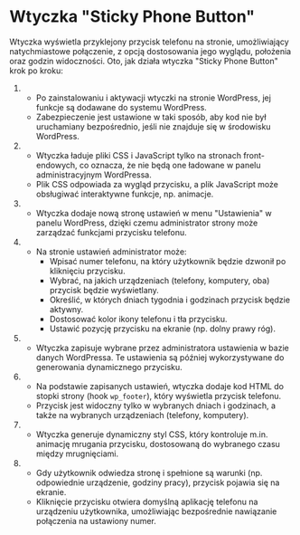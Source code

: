 # Wtyczka "Sticky Phone Button"

Wtyczka wyświetla przyklejony przycisk telefonu na stronie, umożliwiający natychmiastowe połączenie, z opcją dostosowania jego wyglądu, położenia oraz godzin widoczności.
Oto, jak działa wtyczka "Sticky Phone Button" krok po kroku:

1.  -   Po zainstalowaniu i aktywacji wtyczki na stronie WordPress, jej funkcje są dodawane do systemu WordPress.
    -   Zabezpieczenie jest ustawione w taki sposób, aby kod nie był uruchamiany bezpośrednio, jeśli nie znajduje się w środowisku WordPress.
2.  -   Wtyczka ładuje pliki CSS i JavaScript tylko na stronach front-endowych, co oznacza, że nie będą one ładowane w panelu administracyjnym WordPressa.
    -   Plik CSS odpowiada za wygląd przycisku, a plik JavaScript może obsługiwać interaktywne funkcje, np. animacje.
3.  -   Wtyczka dodaje nową stronę ustawień w menu "Ustawienia" w panelu WordPress, dzięki czemu administrator strony może zarządzać funkcjami przycisku telefonu.
4.  -   Na stronie ustawień administrator może:
        -   Wpisać numer telefonu, na który użytkownik będzie dzwonił po kliknięciu przycisku.
        -   Wybrać, na jakich urządzeniach (telefony, komputery, oba) przycisk będzie wyświetlany.
        -   Określić, w których dniach tygodnia i godzinach przycisk będzie aktywny.
        -   Dostosować kolor ikony telefonu i tła przycisku.
        -   Ustawić pozycję przycisku na ekranie (np. dolny prawy róg).
5.  -   Wtyczka zapisuje wybrane przez administratora ustawienia w bazie danych WordPressa. Te ustawienia są później wykorzystywane do generowania dynamicznego przycisku.
6.  -   Na podstawie zapisanych ustawień, wtyczka dodaje kod HTML do stopki strony (hook `wp_footer`), który wyświetla przycisk telefonu.
    -   Przycisk jest widoczny tylko w wybranych dniach i godzinach, a także na wybranych urządzeniach (telefony, komputery).
7.  -   Wtyczka generuje dynamiczny styl CSS, który kontroluje m.in. animację mrugania przycisku, dostosowaną do wybranego czasu między mrugnięciami.
8.  -   Gdy użytkownik odwiedza stronę i spełnione są warunki (np. odpowiednie urządzenie, godziny pracy), przycisk pojawia się na ekranie.
    -   Kliknięcie przycisku otwiera domyślną aplikację telefonu na urządzeniu użytkownika, umożliwiając bezpośrednie nawiązanie połączenia na ustawiony numer.
